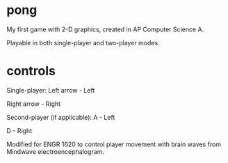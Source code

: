 # pong

My first game with 2-D graphics, created in AP Computer Science A. 

Playable in both single-player and two-player modes.

# controls

Single-player:
Left arrow - Left

Right arrow - Right


Second-player (if applicable):
A - Left

D - Right


Modified for ENGR 1620 to control player movement with brain waves from Mindwave electroencephalogram.
